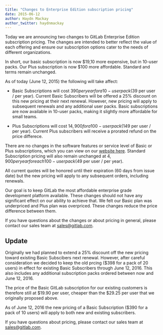 ```yaml
---
title: "Changes to Enterprise Edition subscription pricing"
date: 2015-06-12
author: Haydn Mackay
author_twitter: haydnmackay
---
```


Today we are announcing two changes to GitLab Enterprise Edition subscription pricing.
The changes are intended to better reflect the value of each offering and
ensure our subscription options cater to the needs of different organizations.

In short, our basic subscription is now $19,10 more expensive, but in 10-user packs.
Our Plus subscription is now $100 more affordable. Standard and terms remain unchanged.

<!-- more -->

As of today (June 12, 2015) the following will take affect:

* Basic Subscriptions will cost $390 per year for a 10-user pack ($39 per user / per year).
Current Basic Subscribers will be offered a 25% discount on this new pricing at their next renewal.
However, new pricing will apply to subsequent renewals and any additional user packs.
Basic subscriptions are now available in 10-user packs, making it slightly more
affordable for small teams.

* Plus Subscriptions will cost $14,900 for a 100-user pack ($149 per user / per year).
Current Plus subscribers will receive a prorated refund on the price differece.

There are no changes in the software features or service level of Basic or Plus subscriptions,
which you can view on our [website here](https://about.gitlab.com/pricing/).
Standard Subscription pricing will also remain unchanged at $4,900 per year for
each 100-user pack ($49 per user / per year).

All current quotes will be honored until their expiration (60 days from issue date)
but the new pricing will apply to any subsequent orders, including renewals.

Our goal is to keep GitLab the most affordable enterprise grade development platform available.
These changes should not have any significant effect on our ability to achieve that.
We felt our Basic plan was underpriced and Plus plan was overpriced.
These changes reduce the price difference between them.

If you have questions about the changes or about pricing in general,
please contact our sales team at sales@gitlab.com.

## Update

Originally we had planned to extend a 25% discount off the new pricing toward existing Basic Subscibers next renewal. However, after careful consideration we decided to keep the old prcing ($398 for a pack of 20 users) in effect for existing Basic Subscribers through June 12, 2016. This also includes any additional subscription packs ordered between now and June 12, 2016.

The price of the Basic GitLab subscription for our existing customers is therefore still at $19.90 per user, cheaper than the $29.25 per user that we originally proposed above.

As of June 12, 2016 the new pricing of a Basic Subscription ($390 for a pack of 10 users) will apply to both new and existing subscribers.

If you have questions about pricing, please contact our sales team at sales@gitlab.com.
